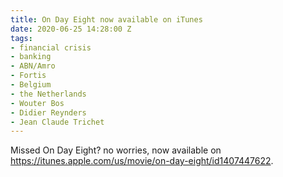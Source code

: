 ```yaml
---
title: On Day Eight now available on iTunes
date: 2020-06-25 14:28:00 Z
tags:
- financial crisis
- banking
- ABN/Amro
- Fortis
- Belgium
- the Netherlands
- Wouter Bos
- Didier Reynders
- Jean Claude Trichet
---
```


Missed On Day Eight? no worries, now available on https://itunes.apple.com/us/movie/on-day-eight/id1407447622.
